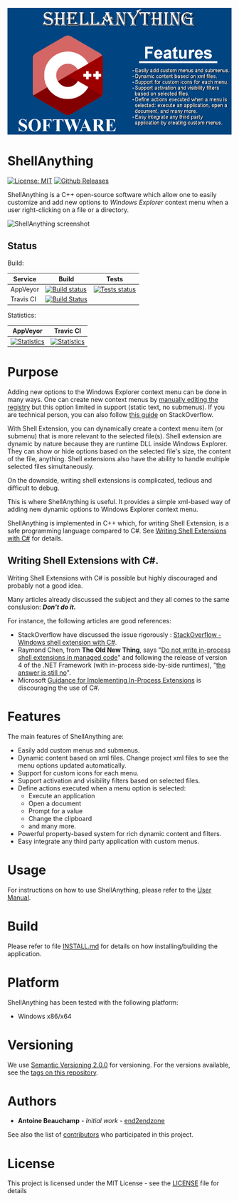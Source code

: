 ![ShellAnything logo](docs/ShellAnything-splashscreen.jpg?raw=true)


# ShellAnything #
[![License: MIT](https://img.shields.io/badge/License-MIT-yellow.svg)](https://opensource.org/licenses/MIT)
[![Github Releases](https://img.shields.io/github/release/end2endzone/shellanything.svg)](https://github.com/end2endzone/shellanything/releases)

ShellAnything is a C++ open-source software which allow one to easily customize and add new options to *Windows Explorer* context menu when a user right-clicking on a file or a directory.

![ShellAnything screenshot](docs/ShellAnything-screenshot.jpg?raw=true)




## Status ##

Build:

| Service | Build | Tests |
|----|-------|-------|
| AppVeyor | [![Build status](https://img.shields.io/appveyor/ci/end2endzone/ShellAnything/master.svg?logo=appveyor)](https://ci.appveyor.com/project/end2endzone/shellanything) | [![Tests status](https://img.shields.io/appveyor/tests/end2endzone/shellanything/master.svg?logo=appveyor)](https://ci.appveyor.com/project/end2endzone/shellanything/branch/master/tests) |
| Travis CI | [![Build Status](https://img.shields.io/travis/end2endzone/ShellAnything/master.svg?logo=travis&style=flat)](https://travis-ci.org/end2endzone/ShellAnything) |  |

Statistics:

| AppVeyor | Travic CI |
|----------|-----------|
| [![Statistics](https://buildstats.info/appveyor/chart/end2endzone/shellanything)](https://ci.appveyor.com/project/end2endzone/shellanything/branch/master) | [![Statistics](https://buildstats.info/travisci/chart/end2endzone/ShellAnything)](https://travis-ci.org/end2endzone/ShellAnything) |




# Purpose #

Adding new options to the Windows Explorer context menu can be done in many ways. One can create new context menus by [manually editing the registry](https://www.groovypost.com/howto/add-any-program-windows-context-menu/) but this option limited in support (static text, no submenus). If you are technical person, you can also follow [this guide](https://stackoverflow.com/questions/20449316/how-add-context-menu-item-to-windows-explorer-for-folders) on StackOverflow.

With Shell Extension, you can dynamically create a context menu item (or submenu) that is more relevant to the selected file(s).
Shell extension are dynamic by nature because they are runtime DLL inside Windows Explorer. They can show or hide options based on the selected file's size, the content of the file, anything.
Shell extensions also have the ability to handle multiple selected files simultaneously.

On the downside, writing shell extensions is complicated, tedious and difficult to debug. 

This is where ShellAnything is useful. It provides a simple xml-based way of adding new dynamic options to Windows Explorer context menu.

ShellAnything is implemented in C++ which, for writing Shell Extension, is a safe programming language compared to C#. See [Writing Shell Extensions with C&#35;](#writing-shell-extensions-with-c) for details.



## Writing Shell Extensions with C&#35;. ##

Writing Shell Extensions with C# is possible but highly discouraged and probably not a good idea.

Many articles already discussed the subject and they all comes to the same conslusion: ***Don't do it.***

For instance, the following articles are good references:
* StackOverflow have discussed the issue rigorously : [StackOverflow - Windows shell extension with C#](https://stackoverflow.com/questions/2194572/windows-shell-extension-with-c-sharp/2194638#2194638).
* Raymond Chen, from **The Old New Thing**, says "[Do not write in-process shell extensions in managed code](https://devblogs.microsoft.com/oldnewthing/20061218-01/?p=28693)" and following the release of version 4 of the .NET Framework (with in-process side-by-side runtimes), "[the answer is still no](https://devblogs.microsoft.com/oldnewthing/?p=5163)".
* Microsoft [Guidance for Implementing In-Process Extensions](https://docs.microsoft.com/en-us/previous-versions/windows/desktop/legacy/dd758089(v=vs.85)) is discouraging the use of C#.




# Features #

The main features of ShellAnything are:

* Easily add custom menus and submenus.
* Dynamic content based on xml files. Change project xml files to see the menu options updated automatically.
* Support for custom icons for each menu.
* Support activation and visibility filters based on selected files.
* Define actions executed when a menu option is selected:
  * Execute an application
  * Open a document
  * Prompt for a value
  * Change the clipboard
  * and many more.
* Powerful property-based system for rich dynamic content and filters.
* Easy integrate any third party application with custom menus.




# Usage #

For instructions on how to use ShellAnything, please refer to the [User Manual](UserManual.md).




# Build #

Please refer to file [INSTALL.md](INSTALL.md) for details on how installing/building the application.




# Platform #

ShellAnything has been tested with the following platform:

*   Windows x86/x64




# Versioning #

We use [Semantic Versioning 2.0.0](http://semver.org/) for versioning. For the versions available, see the [tags on this repository](https://github.com/end2endzone/ShellAnything/tags).




# Authors #

* **Antoine Beauchamp** - *Initial work* - [end2endzone](https://github.com/end2endzone)

See also the list of [contributors](https://github.com/end2endzone/ShellAnything/blob/master/AUTHORS) who participated in this project.




# License #

This project is licensed under the MIT License - see the [LICENSE](LICENSE) file for details
